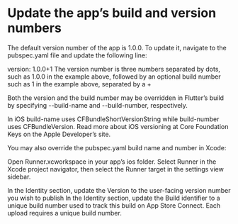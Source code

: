 # Update the app’s build and version numbers

The default version number of the app is 1.0.0. To update it, navigate to the pubspec.yaml file and update the following line:


version: 1.0.0+1
The version number is three numbers separated by dots, such as 1.0.0 in the example above, followed by an optional build number such as 1 in the example above, separated by a +

Both the version and the build number may be overridden in Flutter’s build by specifying --build-name and --build-number, respectively.

In iOS build-name uses CFBundleShortVersionString while build-number uses CFBundleVersion. Read more about iOS versioning at Core Foundation Keys on the Apple Developer’s site.

You may also override the pubspec.yaml build name and number in Xcode:

Open Runner.xcworkspace in your app’s ios folder.
Select Runner in the Xcode project navigator, then select the Runner target in the settings view sidebar.

In the Identity section, update the Version to the user-facing version number you wish to publish
In the Identity section, update the Build identifier to a unique build number used to track this build on App Store Connect. Each upload requires a unique build number.
